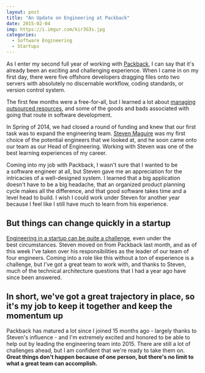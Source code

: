 ```yaml
---
layout: post
title: "An Update on Engineering at Packback"
date: 2015-02-04
img: https://i.imgur.com/kir3G3s.jpg
categories: 
  - Software Engineering
  - Startups
---
```

As I enter my second full year of working with [Packback](http://www.packbackbooks.com), I can say that it's already been an exciting and challenging experience. When I came in on my first day, there were five offshore developers dragging files onto two servers with absolutely no discernable workflow, coding standards, or version control system.

The first few months were a free-for-all, but I learned a lot about [managing outsourced resources](/posts/risk-of-offshore-outsourcing), and some of the goods and bads associated with going that route in software development.

In Spring of 2014, we had closed a round of funding and knew that our first task was to expand the engineering team. [Steven Maguire](http://stevenmaguire.com/) was my first choice of the potential engineers that we looked at, and he soon came onto our team as our Head of Engineering. Working with Steven was one of the best learning experiences of my career.

Coming into my job with Packback, I wasn't sure that I wanted to be a software engineer at all, but Steven gave me an appreciation for the intricacies of a well-designed system. I learned that a big application doesn't have to be a big headache, that an organized product planning cycle makes all the difference, and that good software takes time and a level head to build. I wish I could work under Steven for another year because I feel like I still have much to learn from his experience.

## But things can change quickly in a startup

[Engineering in a startup can be quite a challenge](/startups), even under the best circumstances. Steven moved on from Packback last month, and as of this week I've taken over his responsibilities as the leader of our team of four engineers. Coming into a role like this without a ton of experience is a challenge, but I've got a great team to work with, and thanks to Steven, much of the technical architecture questions that I had a year ago have since been answered.

## In short, we've got a great trajectory in place, so it's my job to keep it together and keep the momentum up

Packback has matured a lot since I joined 15 months ago - largely thanks to Steven's influence - and I'm extremely excited and honored to be able to help out by leading the engineering team into 2015. There are still a lot of challenges ahead, but I am confident that we're ready to take them on. **Great things don't happen because of one person, but there's no limit to what a great team can accomplish.**
